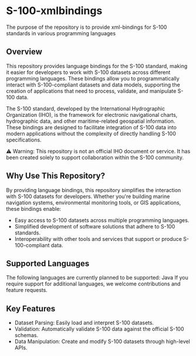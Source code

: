 # S-100-xmlbindings
The purpose of the repository is to provide xml-bindings for S-100 standards in various programming languages

## Overview

This repository provides language bindings for the S-100 standard, making it easier for developers to work with S-100 datasets across different programming languages. These bindings allow you to programmatically interact with S-100-compliant datasets and data models, supporting the creation of applications that need to process, validate, and manipulate S-100 data.

The S-100 standard, developed by the International Hydrographic Organization (IHO), is the framework for electronic navigational charts, hydrographic data, and other maritime-related geospatial information. These bindings are designed to facilitate integration of S-100 data into modern applications without the complexity of directly handling S-100 specifications.

⚠️ Warning: 
This repository is not an official IHO document or service. It has been created solely to support collaboration within the S-100 community.

## Why Use This Repository?

By providing language bindings, this repository simplifies the interaction with S-100 datasets for developers. Whether you're building marine navigation systems, environmental monitoring tools, or GIS applications, these bindings enable:

* Easy access to S-100 datasets across multiple programming languages.
* Simplified development of software solutions that adhere to S-100 standards.
* Interoperability with other tools and services that support or produce S-100-compliant data.

## Supported Languages

The following languages are currently planned to be supported: Java
If you require support for additional languages, we welcome contributions and feature requests.

 ## Key Features

* Dataset Parsing: Easily load and interpret S-100 datasets.
* Validation: Automatically validate S-100 data against the official S-100 schemas.
* Data Manipulation: Create and modify S-100 datasets through high-level APIs.

